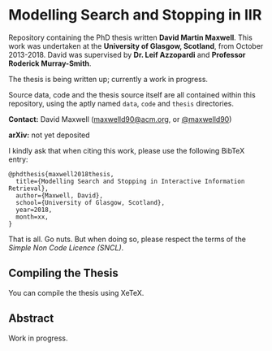 # Modelling Search and Stopping in IIR
Repository containing the PhD thesis written **David Martin Maxwell**. This work was undertaken at the **University of Glasgow, Scotland**, from October 2013-2018. David was supervised by **Dr. Leif Azzopardi** and **Professor Roderick Murray-Smith**.

The thesis is being written up; currently a work in progress.

Source data, code and the thesis source itself are all contained within this repository, using the aptly named `data`, `code` and `thesis` directories.

**Contact:** David Maxwell (maxwelld90@acm.org, or [@maxwelld90](https://twitter.com/maxwelld90/))

**arXiv:** not yet deposited

I kindly ask that when citing this work, please use the following BibTeX entry:

```
@phdthesis{maxwell2018thesis,
  title={Modelling Search and Stopping in Interactive Information Retrieval},
  author={Maxwell, David},
  school={University of Glasgow, Scotland},
  year=2018,
  month=xx,
}
```

That is all. Go nuts. But when doing so, please respect the terms of the *Simple Non Code Licence (SNCL)*.

## Compiling the Thesis
You can compile the thesis using XeTeX.

## Abstract
Work in progress.